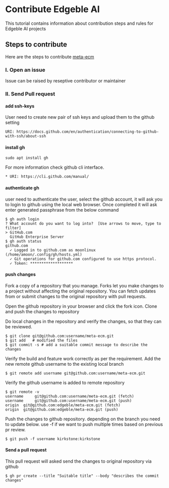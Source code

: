 # Contribute Edgeble AI

This tutorial contains information about contribution steps and rules for Edgeble AI projects

## Steps to contribute

Here are the steps to contribute [meta-ecm](https://github.com/edgeble/meta-ecm)

### I. Open an issue 

Issue can be raised by reseptive contributor or maintainer
   
### II. Send Pull request

#### add ssh-keys 
User need to create new pair of ssh keys and upload them to the github setting
```
URI: https://docs.github.com/en/authentication/connecting-to-github-with-ssh/about-ssh
```
#### install gh
```shell
sudo apt install gh
```
For more information check github cli interface.
```
* URI: https://cli.github.com/manual/
```
#### authenticate gh
user need to authenticate the user, select the github account, it will ask you to login 
to github using the local web browser. Once completed it will ask enter generated 
passphrase from the below command
```shell
$ gh auth login
? What account do you want to log into?  [Use arrows to move, type to filter]
> GitHub.com
  GitHub Enterprise Server
$ gh auth status
github.com
  ✓ Logged in to github.com as moonlinux (/home/amoon/.config/gh/hosts.yml)
  ✓ Git operations for github.com configured to use https protocol.
  ✓ Token: *******************
```
#### push changes
Fork a copy of a repository that you manage. Forks let you make changes to
a project without affecting the original repository. You can fetch updates
from or submit changes to the original repository with pull requests.

Open the github repository in your browser and click the fork icon.
Clone and push the changes to repository

Do local changes in the repository and verify the changes, so that they can be reviewed.
```shell
$ git clone git@github.com:username/meta-ecm.git
$ git add 	# modified the files
$ git commit -s	# add a suitable commit message to describe the changes
```
Verify the build and feature work correctly as per the requirement.
Add the new remote github username to the existing local branch
```shell
$ git remote add username git@github.com:username/meta-ecm.git
```
Verify the github username is added to remote repository
```shell
$ git remote -v
username     git@github.com:username/meta-ecm.git (fetch)
username     git@github.com:username/meta-ecm.git (push)
origin  git@github.com:edgeble/meta-ecm.git (fetch)
origin  git@github.com:edgeble/meta-ecm.git (push)
```
Push the changes to github repository. depending on the branch you need to update below.
use -f if we want to push multiple times based on previous pr review.
```shell
$ git push -f username kirkstone:kirkstone
```
#### Send a pull request
This pull request will asked send the changes to original repository via github
```shell
$ gh pr create --title "Suitable title" --body "describes the commit changes"
```
